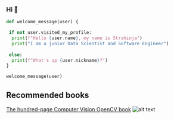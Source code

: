 ### Hi :metal:

```python
def welcome_message(user) {

 if not user.visited_my_profile:
  print(f"Hello {user.name}, my name is Strahinja")
  print("I am a junior Data Scientist and Software Engineer")
  
 else:
  print(f"What's up {user.nickname}?")
}

welcome_message(user)
```

## Recommended books
[100-page]: http://media5.datahacker.rs/2020/05/10-768x1046.jpg "100-page opencv book"
[The hundred-page Computer Vision OpenCV book](http://datahacker.rs/the-hundred-page-computer-vision-opencv-book-in-python/)
![alt text][100-page]
